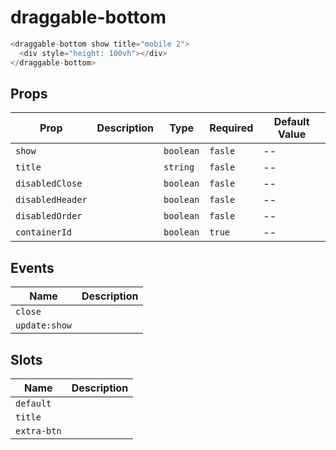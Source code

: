 # draggable-bottom

```js
<draggable-bottom show title="mobile 2">
  <div style="height: 100vh"></div>
</draggable-bottom>
```

## Props

| Prop             | Description | Type      | Required | Default Value |
| ---------------- | ----------- | --------- | -------- | ------------- |
| `show`           |             | `boolean` | `fasle`  | --            |
| `title`          |             | `string`  | `fasle`  | --            |
| `disabledClose`  |             | `boolean` | `fasle`  | --            |
| `disabledHeader` |             | `boolean` | `fasle`  | --            |
| `disabledOrder`  |             | `boolean` | `fasle`  | --            |
| `containerId`    |             | `boolean` | `true`   | --            |

## Events

| Name          | Description |
| ------------- | ----------- |
| `close`       |             |
| `update:show` |             |

## Slots

| Name        | Description |
| ----------- | ----------- |
| `default`   |             |
| `title`     |             |
| `extra-btn` |             |
